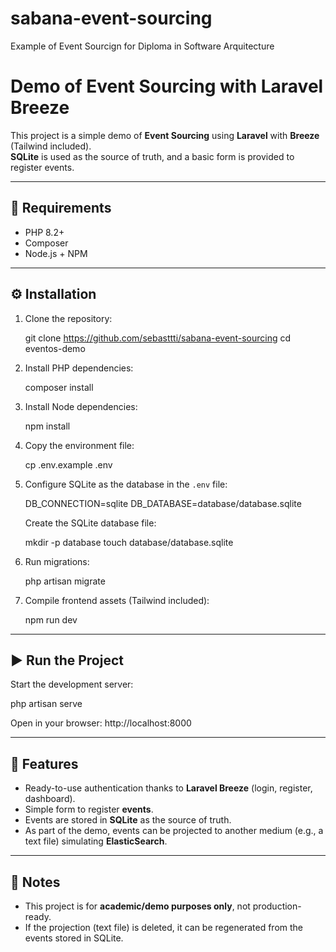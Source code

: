 # sabana-event-sourcing
Example of Event Sourcign for Diploma in Software Arquitecture

Demo of Event Sourcing with Laravel Breeze
=================================================

This project is a simple demo of **Event Sourcing** using **Laravel** with **Breeze** (Tailwind included).  
**SQLite** is used as the source of truth, and a basic form is provided to register events.

-------------------------------------------------

🚀 Requirements
---------------

- PHP 8.2+
- Composer
- Node.js + NPM

-------------------------------------------------

⚙️ Installation
---------------

1. Clone the repository:

   git clone https://github.com/sebasttti/sabana-event-sourcing
   cd eventos-demo

2. Install PHP dependencies:

   composer install

3. Install Node dependencies:

   npm install

4. Copy the environment file:

   cp .env.example .env

5. Configure SQLite as the database in the `.env` file:

   DB_CONNECTION=sqlite
   DB_DATABASE=database/database.sqlite

   Create the SQLite database file:

   mkdir -p database
   touch database/database.sqlite

6. Run migrations:

   php artisan migrate

7. Compile frontend assets (Tailwind included):

   npm run dev

-------------------------------------------------

▶️ Run the Project
------------------

Start the development server:

   php artisan serve

Open in your browser: http://localhost:8000

-------------------------------------------------

📌 Features
-----------

- Ready-to-use authentication thanks to **Laravel Breeze** (login, register, dashboard).  
- Simple form to register **events**.  
- Events are stored in **SQLite** as the source of truth.  
- As part of the demo, events can be projected to another medium (e.g., a text file) simulating **ElasticSearch**.

-------------------------------------------------

📝 Notes
--------

- This project is for **academic/demo purposes only**, not production-ready.  
- If the projection (text file) is deleted, it can be regenerated from the events stored in SQLite.  
